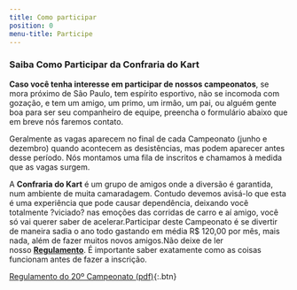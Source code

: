 ```yaml
---
title: Como participar
position: 0
menu-title: Participe
---
```


### Saiba Como Participar da Confraria do Kart

**Caso você tenha interesse em participar de nossos campeonatos**, se mora próximo de São Paulo, tem espírito esportivo, não se incomoda com gozação, e tem um amigo, um primo, um irmão, um pai, ou alguém gente boa para ser seu companheiro de equipe, preencha o formulário abaixo que em breve nós faremos contato.

Geralmente as vagas aparecem no final de cada Campeonato (junho e dezembro) quando acontecem as desistências, mas podem aparecer antes desse período. Nós montamos uma fila de inscritos e chamamos à medida que as vagas surgem.

A **Confraria do Kart** é um grupo de amigos onde a diversão é garantida, num ambiente de muita camaradagem. Contudo devemos avisá-lo que esta é uma experiência que pode causar dependência, deixando você totalmente ?viciado? nas emoções das corridas de carro e aí amigo, você só vai querer saber de acelerar.Participar deste Campeonato é se divertir de maneira sadia o ano todo gastando em média R$ 120,00 por mês, mais nada, além de fazer muitos novos amigos.Não deixe de ler nosso **[Regulamento](/_uploads/Regulamento_20_Campeonato_Confraria_do_Kart.pdf)**. É importante saber exatamente como as coisas funcionam antes de fazer a inscrição.

[Regulamento do 20º Campeonato (pdf)](/_uploads/Regulamento_20_Campeonato_Confraria_do_Kart.pdf){:.btn}

